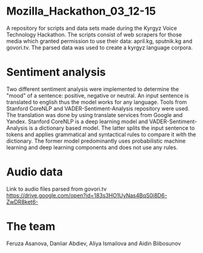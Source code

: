 # Mozilla_Hackathon_03_12-15
A repository for scripts and data sets made during the Kyrgyz Voice Technology Hackathon. 
The scripts consist of web scrapers for those media which granted permission to use their data: april.kg, sputnik.kg and govori.tv.
The parsed data was used to create a kyrgyz language corpora. 

# Sentiment analysis 
Two different sentiment analysis were implemented to determine the "mood" of a sentence: positive, negative or neutral. An input sentence is translated to english thus the model works for any language. Tools from Stanford CoreNLP and VADER-Sentiment-Analysis repository were used. The translation was done by using translate services from Google and Yandex.
Stanford CoreNLP is a deep learning model and VADER-Sentiment-Analysis is a dictionary based model. The latter splits the input sentence to tokens and applies grammatical and syntactical rules to compare it with the dictionary. The former model predominantly uses probabilistic machine learning and deep learning components and does not use any rules.

# Audio data
Link to audio files parsed from govori.tv  
https://drive.google.com/open?id=183s3HO1UyNas4BqS0i8D6-ZwDR8ket6-
# The team 
Feruza Asanova, Daniiar Abdiev, Aliya Ismailova and Aidin Biibosunov
